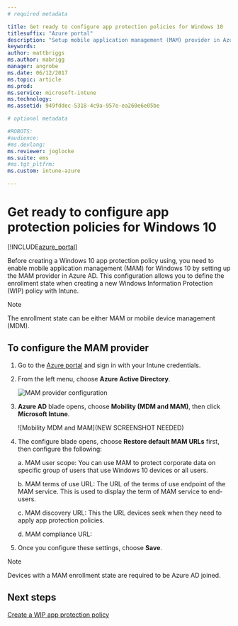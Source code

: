 ```yaml
---
# required metadata

title: Get ready to configure app protection policies for Windows 10 
titlesuffix: "Azure portal"
description: "Setup mobile application management (MAM) provider in Azure AD"
keywords:
author: mattbriggs
ms.author: mabrigg
manager: angrobe
ms.date: 06/12/2017
ms.topic: article
ms.prod:
ms.service: microsoft-intune
ms.technology:
ms.assetid: 949fddec-5318-4c9a-957e-ea260e6e05be

# optional metadata

#ROBOTS:
#audience:
#ms.devlang:
ms.reviewer: joglocke
ms.suite: ems
#ms.tgt_pltfrm:
ms.custom: intune-azure

---
```


# Get ready to configure app protection policies for Windows 10

[!INCLUDE[azure_portal](./includes/azure_portal.md)]

Before creating a Windows 10 app protection policy using, you need to enable mobile application management (MAM) for Windows 10 by setting up the MAM provider in Azure AD. This configuration allows you to define the enrollment state when creating a new Windows Information Protection (WIP) policy with Intune.

> [!NOTE]
> The enrollment state can be either MAM or mobile device management (MDM).

## To configure the MAM provider

1.  Go to the [Azure portal](https://portal.azure.com/) and sign in with your Intune credentials.

2.  From the left menu, choose **Azure Active Directory**.

    ![MAM provider configuration](./media/mam-provider-sc-1.png)

3.  **Azure AD** blade opens, choose **Mobility (MDM and MAM)**, then click **Microsoft Intune**.

    ![Mobility MDM and MAM](NEW SCREENSHOT NEEDED)

4.  The configure blade opens, choose **Restore default MAM URLs** first, then configure the following:

    a.  MAM user scope: You can use MAM to protect corporate data on specific group of users that use Windows 10 devices or all users.

    b.  MAM terms of use URL: The URL of the terms of use endpoint of the MAM service. This is used to display the term of MAM service to end-users.

    c.  MAM discovery URL: This the URL devices seek when they need to apply app protection policies.

    d.  MAM compliance URL:

5.  Once you configure these settings, choose **Save**.

> [!NOTE]
> Devices with a MAM enrollment state are required to be Azure AD joined.

## Next steps

[Create a WIP app protection policy](windows-information-protection-policy-create.md)
